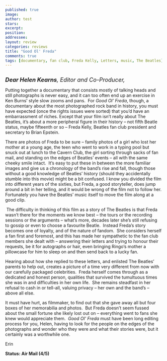 ```yaml
---
published: true
image:
author: test 
stars: 
excerpt: 
position: 
addressee: 
layout: review
categories: reviews
title: "Good Ol' Freda"
comments: true
tags: [documentary, fan club, Freda Kelly, Letters, music, The Beatles]
---
```

<div><p><span class="full-image-block ssNonEditable"><span><a href="/letters/2013/9/25/good-ol-freda.html"><img src="http://static.squarespace.com/static/5005f6bcc4aa41161b33e89e/5329cf1fe4b07c068ebf74de/5329cf1fe4b07c068ebf78ce/1380118656827/Good%20Ol'%20Freda.jpg" alt="" /></a></span></span></p>
<p><span style="font-size:130%;"><em><strong>Dear Helen Kearns</strong>, Editor and Co-Producer,</em></span></p>
<p>Putting together a documentary that consists mostly of talking heads and still photographs is never easy, and it can too often end up an exercise in Ken Burns&rsquo; style slow zooms and pans.&nbsp; For <em>Good Ol&rsquo; Freda</em>, though, a documentary about the most photographed rock band in history, you must have expected (once the rights issues were sorted) that you&rsquo;d have an embarrassment of riches. Except that your film isn&rsquo;t really about The Beatles, it&rsquo;s about a more peripheral figure in their history &ndash; not fifth Beatle status, maybe fifteenth or so &ndash; Freda Kelly, Beatles fan club president and secretary to Brian Epstein.&nbsp;</p>
<p>There are photos of Freda to be sure &ndash; family photos of a girl who lost her mother at a young age, the teen who went to work in a typing pool but snuck out at lunch to the Cavern Club, the girl sorting through sacks of fan mail, and standing on the edges of Beatles&rsquo; events &ndash; all with the same cheeky smile intact.&nbsp; It&rsquo;s easy to put these in between the more familiar images and give us a chronology of the band&rsquo;s rise and fall, though those without a good knowledge of Beatles&rsquo; history (should they accidentally stumble into this movie) might be a bit confused. I know you divided the film into different years of the sixties, but Freda, a good storyteller, does jump around a bit in her telling, and it would be wrong of the film not to follow her. Fortunately you have the Beatles&rsquo; music itself to move the film along at a good clip.</p>
<p>&nbsp;The difficulty in thinking of this film as a story of The Beatles is that Freda wasn&rsquo;t there for the moments we know best &ndash; the tours or the recording sessions or the arguments &ndash; what&rsquo;s more, decades later she&rsquo;s still refusing to gossip or even to choose a favourite Beatle.&nbsp; Instead Freda&rsquo;s story becomes one of loyalty, and of the nature of fandom.&nbsp; She considers herself a fan first and foremost, and this has made her sympathetic to the fan club members she dealt with &ndash; answering their letters and trying to honour their requests, be it for autographs or hair, even bringing Ringo&rsquo;s mother a pillowcase for him to sleep on and then send back to a lucky fan.&nbsp;</p>
<p>Hearing about how she replied to these letters, and enlisted The Beatles&rsquo; parents to help out, creates a picture of a time very different from now with our carefully packaged celebrities.&nbsp; Freda herself comes through as a dedicated and honest person, qualities that survived the tumultuous times she was in and difficulties in her own life.&nbsp; She remains steadfast in her refusal to cash in or tell-all, valuing privacy &ndash; her own and the band&rsquo;s &ndash; above all else.</p>
<p>It must have hurt, as filmmaker, to find out that she gave away all but four boxes of her memorabilia and photos.&nbsp; But Freda doesn&rsquo;t seem fussed about the small fortune she likely lost out on &ndash; everything went to fans she knew would appreciate them.&nbsp; <em>Good Ol&rsquo; Freda</em> must have been long editing process for you, Helen, having to look for the people on the edges of the photographs and wonder who they were and what their stories were, but it certainly was a worthwhile one.</p>
<p>Erin</p>
<p><strong>Status: Air Mail (4/5)</strong></p></div>
